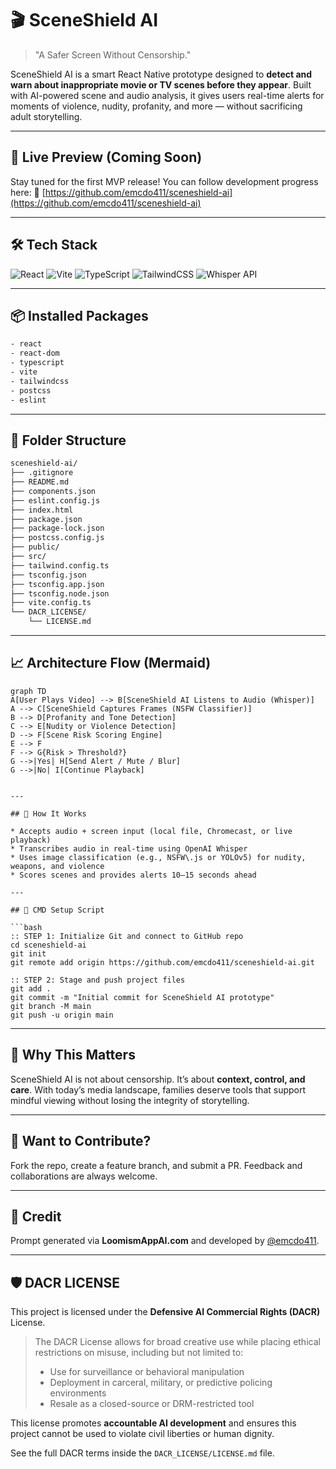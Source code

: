 # 🎬 SceneShield AI

> "A Safer Screen Without Censorship."

SceneShield AI is a smart React Native prototype designed to **detect and warn about inappropriate movie or TV scenes before they appear**. Built with AI-powered scene and audio analysis, it gives users real-time alerts for moments of violence, nudity, profanity, and more — without sacrificing adult storytelling.

---

## 🚀 Live Preview (Coming Soon)

Stay tuned for the first MVP release! You can follow development progress here:
🔗 [https://github.com/emcdo411/sceneshield-ai](https://github.com/emcdo411/sceneshield-ai)

---

## 🛠️ Tech Stack

![React](https://img.shields.io/badge/-React-61DAFB?logo=react\&logoColor=white\&style=for-the-badge)
![Vite](https://img.shields.io/badge/-Vite-646CFF?logo=vite\&logoColor=white\&style=for-the-badge)
![TypeScript](https://img.shields.io/badge/-TypeScript-3178C6?logo=typescript\&logoColor=white\&style=for-the-badge)
![TailwindCSS](https://img.shields.io/badge/-TailwindCSS-38B2AC?logo=tailwindcss\&logoColor=white\&style=for-the-badge)
![Whisper API](https://img.shields.io/badge/-OpenAI%20Whisper-black?logo=openai\&style=for-the-badge)

---

## 📦 Installed Packages

```bash
- react
- react-dom
- typescript
- vite
- tailwindcss
- postcss
- eslint
```

---

## 📂 Folder Structure

```bash
sceneshield-ai/
├── .gitignore
├── README.md
├── components.json
├── eslint.config.js
├── index.html
├── package.json
├── package-lock.json
├── postcss.config.js
├── public/
├── src/
├── tailwind.config.ts
├── tsconfig.json
├── tsconfig.app.json
├── tsconfig.node.json
├── vite.config.ts
└── DACR_LICENSE/
    └── LICENSE.md
```

---

## 📈 Architecture Flow (Mermaid)

```mermaid
graph TD
A[User Plays Video] --> B[SceneShield AI Listens to Audio (Whisper)]
A --> C[SceneShield Captures Frames (NSFW Classifier)]
B --> D[Profanity and Tone Detection]
C --> E[Nudity or Violence Detection]
D --> F[Scene Risk Scoring Engine]
E --> F
F --> G{Risk > Threshold?}
G -->|Yes| H[Send Alert / Mute / Blur]
G -->|No| I[Continue Playback]
```
```

---

## 🧪 How It Works

* Accepts audio + screen input (local file, Chromecast, or live playback)
* Transcribes audio in real-time using OpenAI Whisper
* Uses image classification (e.g., NSFW\.js or YOLOv5) for nudity, weapons, and violence
* Scores scenes and provides alerts 10–15 seconds ahead

---

## 📌 CMD Setup Script

```bash
:: STEP 1: Initialize Git and connect to GitHub repo
cd sceneshield-ai
git init
git remote add origin https://github.com/emcdo411/sceneshield-ai.git

:: STEP 2: Stage and push project files
git add .
git commit -m "Initial commit for SceneShield AI prototype"
git branch -M main
git push -u origin main
```

---

## 🧠 Why This Matters

SceneShield AI is not about censorship. It’s about **context, control, and care**. With today’s media landscape, families deserve tools that support mindful viewing without losing the integrity of storytelling.

---

## 👋 Want to Contribute?

Fork the repo, create a feature branch, and submit a PR. Feedback and collaborations are always welcome.

---

## 📣 Credit

Prompt generated via **LoomismAppAI.com** and developed by [@emcdo411](https://github.com/emcdo411).

---

## 🛡 DACR LICENSE

This project is licensed under the **Defensive AI Commercial Rights (DACR)** License.

> The DACR License allows for broad creative use while placing ethical restrictions on misuse, including but not limited to:
>
> * Use for surveillance or behavioral manipulation
> * Deployment in carceral, military, or predictive policing environments
> * Resale as a closed-source or DRM-restricted tool

This license promotes **accountable AI development** and ensures this project cannot be used to violate civil liberties or human dignity.

See the full DACR terms inside the `DACR_LICENSE/LICENSE.md` file.
 
